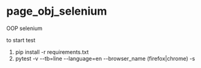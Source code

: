 # page_obj_selenium
OOP selenium

to start test
1. pip install -r requirements.txt
2. pytest -v --tb=line --language=en  --browser_name (firefox|chrome) -s